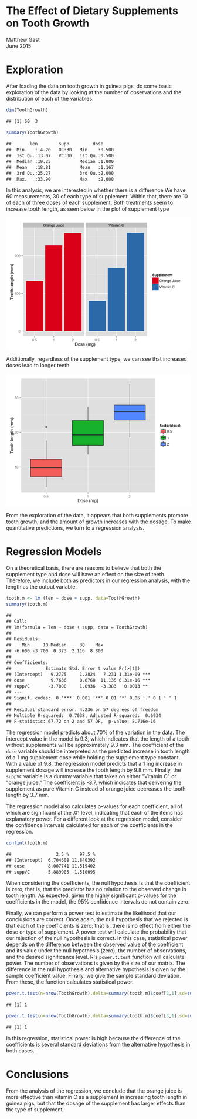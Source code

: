 # The Effect of Dietary Supplements on Tooth Growth
Matthew Gast  
June 2015  

# Exploration



After loading the data on tooth growth in guinea pigs, do some basic exploration of the data by looking at the number of observations and the distribution of each of the variables.


```r
dim(ToothGrowth)
```

```
## [1] 60  3
```

```r
summary(ToothGrowth)
```

```
##       len        supp         dose      
##  Min.   : 4.20   OJ:30   Min.   :0.500  
##  1st Qu.:13.07   VC:30   1st Qu.:0.500  
##  Median :19.25           Median :1.000  
##  Mean   :18.81           Mean   :1.167  
##  3rd Qu.:25.27           3rd Qu.:2.000  
##  Max.   :33.90           Max.   :2.000
```

In this analysis, we are interested in whether there is a difference
We have 60 measurements, 30 of each type of supplement.  Within that,
there are 10 of each of three doses of each supplement.  Both treatments seem to increase tooth length, as seen below in the plot of supplement type

![](tooth-growth_files/figure-html/basic_plot-1.png) 

Additionally, regardless of the supplement type, we can see that increased doses lead to longer teeth.

![](tooth-growth_files/figure-html/boxplot_it-1.png) 

From the exploration of the data, it appears that both supplements
promote tooth growth, and the amount of growth increases with the
dosage.  To make quantitative predictions, we turn to a regression
analysis.

# Regression Models

On a theoretical basis, there are reasons to believe that both the
supplement type and dose will have an effect on the size of teeth.
Therefore, we include both as predictors in our regression analysis,
with the length as the output variable.


```r
tooth.m <- lm (len ~ dose + supp, data=ToothGrowth)
summary(tooth.m)
```

```
## 
## Call:
## lm(formula = len ~ dose + supp, data = ToothGrowth)
## 
## Residuals:
##    Min     1Q Median     3Q    Max 
## -6.600 -3.700  0.373  2.116  8.800 
## 
## Coefficients:
##             Estimate Std. Error t value Pr(>|t|)    
## (Intercept)   9.2725     1.2824   7.231 1.31e-09 ***
## dose          9.7636     0.8768  11.135 6.31e-16 ***
## suppVC       -3.7000     1.0936  -3.383   0.0013 ** 
## ---
## Signif. codes:  0 '***' 0.001 '**' 0.01 '*' 0.05 '.' 0.1 ' ' 1
## 
## Residual standard error: 4.236 on 57 degrees of freedom
## Multiple R-squared:  0.7038,	Adjusted R-squared:  0.6934 
## F-statistic: 67.72 on 2 and 57 DF,  p-value: 8.716e-16
```

The regression model predicts about 70% of the variation in the data.
The intercept value in the model is 9.3, which indicates that the
length of a tooth without supplements will be approximately 9.3 mm.
The coefficient of the `dose` variable should be interpreted as the
predicted increase in tooth length of a 1 mg supplement dose while
holding the supplement type constant.  With a value of 9.8, the
regression model predicts that a 1 mg increase in supplement dosage
will increase the tooth length by 9.8 mm.  Finally, the `suppVC`
variable is a dummy variable that takes on either "Vitamin C" or
"orange juice."  The coefficient is -3.7, which indicates that
delivering the supplement as pure Vitamin C instead of orange juice
decreases the tooth length by 3.7 mm.

The regression model also calculates p-values for each coefficient,
all of which are significant at the .01 level, indicating that each of
the items has explanatory power.  For a different look at the
regression model, consider the confidence intervals calculated for
each of the coefficients in the regression.


```r
confint(tooth.m)
```

```
##                 2.5 %    97.5 %
## (Intercept)  6.704608 11.840392
## dose         8.007741 11.519402
## suppVC      -5.889905 -1.510095
```

When considering the coefficients, the null hypothesis is that the
coefficient is zero, that is, that the predictor has no relation to
the observed change in tooth length.  As expected, given the highly
significant p-values for the coefficients in the model, the 95%
confidence intervals do not contain zero.

Finally, we can perform a power test to estimate the likelihood that
our conclusions are correct.  Once again, the null hypothesis that we
rejected is that each of the coefficients is zero; that is, there is
no effect from either the dose or type of supplement.  A power test
will calculate the probability that our rejection of the null
hypothesis is correct.  In this case, statistical power depends on the
difference between the observed value of the coefficient and its value
under the null hypothesis (zero), the number of observations, and the
desired significance level.  R's `power.t.test` function will
calculate power.  The number of observations is given by the size of
our matrix.  The difference in the null hypothesis and alternative
hypothesis is given by the sample coefficient value.  Finally, we give
the sample standard deviation.  From these, the function calculates
statistical power.


```r
power.t.test(n=nrow(ToothGrowth),delta=summary(tooth.m)$coef[2,1],sd=summary(tooth.m)$coef[2,2],type="two.sample")$power
```

```
## [1] 1
```

```r
power.t.test(n=nrow(ToothGrowth),delta=summary(tooth.m)$coef[3,1],sd=summary(tooth.m)$coef[3,2],type="two.sample")$power
```

```
## [1] 1
```

In this regression, statistical power is high because the difference
of the coefficients is several standard deviations from the
alternative hypothesis in both cases.

# Conclusions

From the analysis of the regression, we conclude that the orange juice is more effective than vitamin C as a supplement in increasing tooth length in guinea pigs, but that the dosage of the supplement has larger effects than the type of supplement.


